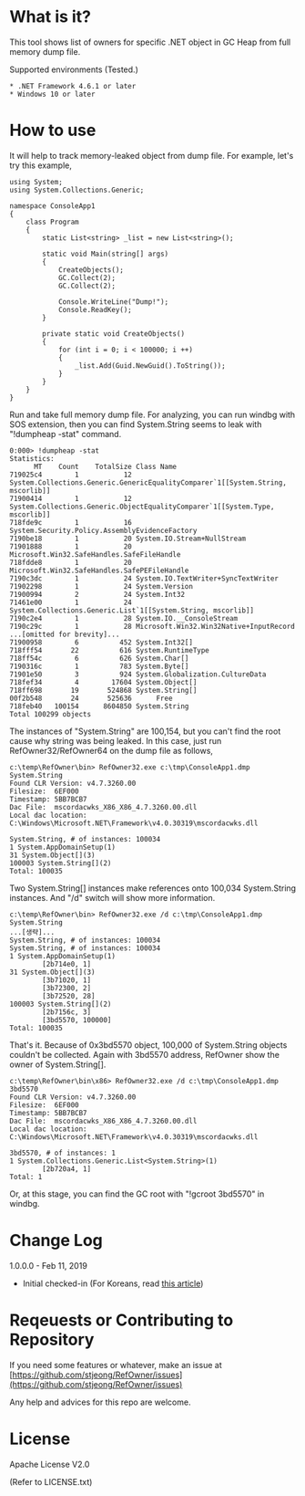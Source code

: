 What is it?
================================

This tool shows list of owners for specific .NET object in GC Heap from full memory dump file.

Supported environments (Tested.)

    * .NET Framework 4.6.1 or later
    * Windows 10 or later

How to use
================================

It will help to track memory-leaked object from dump file. For example, let's try this example,

~~~~
using System;
using System.Collections.Generic;

namespace ConsoleApp1
{
    class Program
    {
        static List<string> _list = new List<string>();

        static void Main(string[] args)
        {
            CreateObjects();
            GC.Collect(2);
            GC.Collect(2);

            Console.WriteLine("Dump!");
            Console.ReadKey();
        }

        private static void CreateObjects()
        {
            for (int i = 0; i < 100000; i ++)
            {
                _list.Add(Guid.NewGuid().ToString());
            }
        }
    }
}
~~~~

Run and take full memory dump file. For analyzing, you can run windbg with SOS extension, then you can find System.String seems to leak with "!dumpheap -stat" command.

~~~~
0:000> !dumpheap -stat
Statistics:
      MT    Count    TotalSize Class Name
719025c4        1           12 System.Collections.Generic.GenericEqualityComparer`1[[System.String, mscorlib]]
71900414        1           12 System.Collections.Generic.ObjectEqualityComparer`1[[System.Type, mscorlib]]
718fde9c        1           16 System.Security.Policy.AssemblyEvidenceFactory
7190be18        1           20 System.IO.Stream+NullStream
71901888        1           20 Microsoft.Win32.SafeHandles.SafeFileHandle
718fdde8        1           20 Microsoft.Win32.SafeHandles.SafePEFileHandle
7190c3dc        1           24 System.IO.TextWriter+SyncTextWriter
71902298        1           24 System.Version
71900994        2           24 System.Int32
71461e00        1           24 System.Collections.Generic.List`1[[System.String, mscorlib]]
7190c2e4        1           28 System.IO.__ConsoleStream
7190c29c        1           28 Microsoft.Win32.Win32Native+InputRecord
...[omitted for brevity]...
71900958        6          452 System.Int32[]
718fff54       22          616 System.RuntimeType
718ff54c        6          626 System.Char[]
7190316c        1          783 System.Byte[]
71901e50        3          924 System.Globalization.CultureData
718fef34        4        17604 System.Object[]
718ff698       19       524868 System.String[]
00f2b548       24       525636      Free
718feb40   100154      8604850 System.String
Total 100299 objects
~~~~

The instances of "System.String" are 100,154, but you can't find the root cause why string was being leaked. In this case, just run RefOwner32/RefOwner64 on the dump file as follows,

~~~~
c:\temp\RefOwner\bin> RefOwner32.exe c:\tmp\ConsoleApp1.dmp System.String
Found CLR Version: v4.7.3260.00
Filesize:  6EF000
Timestamp: 5BB7BCB7
Dac File:  mscordacwks_X86_X86_4.7.3260.00.dll
Local dac location: C:\Windows\Microsoft.NET\Framework\v4.0.30319\mscordacwks.dll

System.String, # of instances: 100034
1 System.AppDomainSetup(1)
31 System.Object[](3)
100003 System.String[](2)
Total: 100035
~~~~

Two System.String[] instances make references onto 100,034 System.String instances. And "/d" switch will show more information.

~~~~
c:\temp\RefOwner\bin> RefOwner32.exe /d c:\tmp\ConsoleApp1.dmp System.String
...[생략]...
System.String, # of instances: 100034
System.String, # of instances: 100034
1 System.AppDomainSetup(1)
        [2b714e0, 1]
31 System.Object[](3)
        [3b71020, 1]
        [3b72300, 2]
        [3b72520, 28]
100003 System.String[](2)
        [2b7156c, 3]
        [3bd5570, 100000]
Total: 100035
~~~~

That's it. Because of 0x3bd5570 object, 100,000 of System.String objects couldn't be collected. Again with 3bd5570 address, RefOwner show the owner of System.String[].

~~~~
c:\temp\RefOwner\bin\x86> RefOwner32.exe /d c:\tmp\ConsoleApp1.dmp 3bd5570
Found CLR Version: v4.7.3260.00
Filesize:  6EF000
Timestamp: 5BB7BCB7
Dac File:  mscordacwks_X86_X86_4.7.3260.00.dll
Local dac location: C:\Windows\Microsoft.NET\Framework\v4.0.30319\mscordacwks.dll

3bd5570, # of instances: 1
1 System.Collections.Generic.List<System.String>(1)
        [2b720a4, 1]
Total: 1
~~~~

Or, at this stage, you can find the GC root with "!gcroot 3bd5570" in windbg.


Change Log
================================

1.0.0.0 - Feb 11, 2019

* Initial checked-in (For Koreans, read [this article](http://www.sysnet.pe.kr/2/0/11809))


Reqeuests or Contributing to Repository
================================
If you need some features or whatever, make an issue at [https://github.com/stjeong/RefOwner/issues](https://github.com/stjeong/RefOwner/issues)

Any help and advices for this repo are welcome.

License
================================
Apache License V2.0

(Refer to LICENSE.txt)